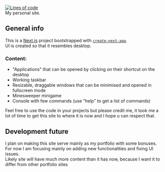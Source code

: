 [![Lines of code](https://tokei.ekzhang.com/b1/github/Szczurox/szczurox.github.io)](https://tokei.ekzhang.com/b1/github/Szczurox/szczurox.github.io)   
My personal site.   

## General info   
This is a [Next.js](https://nextjs.org/) project bootstrapped with [`create-next-app`](https://github.com/vercel/next.js/tree/canary/packages/create-next-app).   
UI is created so that it resembles desktop.   

### Content:
- "Applications" that can be opened by clicking on their shortcut on the desktop
- Working taskbar
- Resizable, draggable windows that can be minimised and opened in fullscreen mode
- Minesweeper minigame
- Console with few commands (use "help" to get a list of commands)   
   
Feel free to use the code in your projects but please credit me, it took me a lot of time to get this site to where it is now and I hope u can respect that.   

## Development future
I plan on making this site serve mainly as my portfolio with some bonuses.   
For now I am focusing mainly on adding new functionalities and fixing UI issues.   
Likely site will have much more content than it has now, because I want it to differ from other portfolio sites
